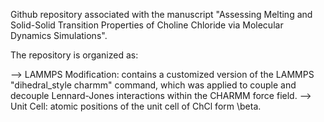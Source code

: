 Github repository associated with the manuscript "Assessing Melting and Solid-Solid Transition Properties of Choline Chloride via Molecular Dynamics Simulations".

The repository is organized as:

--> LAMMPS Modification: contains a customized version of the LAMMPS "dihedral_style charmm" command, which was applied to couple and decouple Lennard-Jones interactions within the CHARMM force field.
--> Unit Cell: atomic positions of the unit cell of ChCl form \beta.
